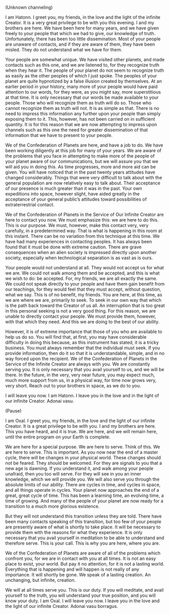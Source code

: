 <p class="channel-type">(Unknown channeling)</p>
<p>I am Hatonn. I greet you, my friends, in the love and the light of the infinite Creator. It is a very great privilege to be with you this evening. I and my brothers are here. We have been here for many years, and we have given freely to your people that which we had to give, our knowledge of truth. Unfortunately, there has been too little dissemination. Most of your people are unaware of contacts, and if they are aware of them, they have been misled. They do not understand what we have for them.</p>
<p>Your people are somewhat unique. We have visited other planets, and made contacts such as this one, and we are listened to, for they recognize truth when they hear it. The people of your planet do not seem to recognize truth as easily as the other peoples of which I just spoke. The peoples of your planet are quite hypnotized by a false illusion created by themselves. At an earlier period in your history, many more of your people would have paid attention to our words, for they were, as you might say, more superstitious at that time. It is only necessary that our words be made available to your people. Those who will recognize them as truth will do so. Those who cannot recognize them as truth will not. It is as simple as that. There is no need to impress this information any further upon your people than simply exposing them to it. This, however, has not been carried on in sufficient quantity. It is for this reason that we are now attempting to impress upon channels such as this one the need for greater dissemination of that information that we have to present to your people.</p>
<p>We of the Confederation of Planets are here, and have a job to do. We have been working diligently at this job for many of your years. We are aware of the problems that you face in attempting to make more of the people of your planet aware of our communications, but we will assure you that we will aid you in doing this. As time progresses, more and more aid can be given. You will have noticed that in the past twenty years attitudes have changed considerably. Things that were very difficult to talk about with the general population are now relatively easy to talk about. Their acceptance of our presence is much greater than it was in the past. Your own expeditions into space, however slight, have aided greatly in the acceptance of your general public’s attitudes toward possibilities of extraterrestrial contact.</p>
<p>We of the Confederation of Planets in the Service of Our Infinite Creator are here to contact you now. We must emphasize this: we are here to do this. This is our purpose. We must, however, make this contact very, very carefully, in a predetermined way. That is what is happening in this room at this instant. There can be no variation from this technique at this time. We have had many experiences in contacting peoples. It has always been found that it must be done with extreme caution. There are grave consequences when an alien society is impressed directly upon another society, especially when technological separation is as vast as is ours.</p>
<p>Your people would not understand at all. They would not accept us for what we are. We could not walk among them and be accepted, and this is what we wish to do: be accepted. For, my friends, we are all exactly the same. We could not speak directly to your people and have them gain benefit from our teachings, for they would feel that they must accept, without question, what we say. This is of no benefit, my friends. You are here, at this time, as we are where we are, primarily to seek. To seek in our own way that which is the path back toward the Creator of us all. An interruption that is too great in this personal seeking is not a very good thing. For this reason, we are unable to directly contact your people. We must provide them, however, with that which they need. And this we are doing to the best of our ability.</p>
<p>However, it is of extreme importance that those of you who are available to help us do so. You will find that, at first, you may have considerable difficulty in doing this because, as this instrument has stated, it is a tricky business. You must always remember that the individual must seek. If you provide information, then do it so that it is understandable, simple, and in no way forced upon the recipient. We of the Confederation of Planets in the Service of the Infinite Creator are always with you. We are constantly serving you. It is only necessary that you avail yourself to us, and we will be there. In the future, in the very, very near future, you may expect much, much more support from us, in a physical way, for time now grows very, very short. Reach out to your brothers in space, as we do to you.</p>
<p>I will leave you now. I am Hatonn. I leave you in the love and in the light of our infinite Creator. Adonai vasu.</p>
<p class="comment">(Pause)</p>
<p>I am Oxal. I greet you, my friends, in the love and the light of our infinite Creator. It is a great privilege to be with you. I and my brothers are here. This you have heard, and it is true. We are here, and we will remain here, until the entire program on your Earth is complete.</p>
<p>We are here for a special purpose. We are here to serve. Think of this. We are here to serve. This is important. As you now near the end of a master cycle, there will be changes in your physical world. These changes should not be feared. They should be welcomed. For they are signals to you that a new age is dawning. If you understand it, and walk among your people unafraid, then you too will serve. For they will see in you an inner knowledge, which we will provide you. We will also serve you through the absolute limits of our ability. There are cycles in time, and cycles in space, and all things operate in cycles. Your planet now approaches the end of a great, great cycle of time. This has been a learning time, an evolving time, a time of growing. And many of the people of your planet are now ready for a transition to a much more glorious existence.</p>
<p>But they will not understand this transition unless they are told. There have been many contacts speaking of this transition, but too few of your people are presently aware of what is shortly to take place. It will be necessary to provide them with the reasons for what they experience. It is only necessary that you avail yourself in meditation to be able to understand and therefore serve. This is your call. This is why you are here, where you are.</p>
<p>We of the Confederation of Planets are aware of all of the problems which confront you, for we are in contact with you at all times. It is not an easy place to exist, your world. But pay it no attention, for it is not a lasting world. Everything that is happening and will happen is not really of any importance. It will shortly be gone. We speak of a lasting creation. An unchanging, but infinite, creation.</p>
<p>We will at all times serve you. This is our duty. If you will meditate, and avail yourself to the truth, you will understand your true position, and you will know your duty. I am Oxal. I will leave you now. I leave you in the love and the light of our infinite Creator. Adonai vasu borragus.</p>